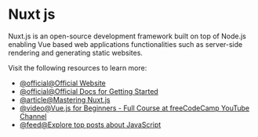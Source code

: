# Nuxt js

Nuxt.js is an open-source development framework built on top of Node.js
enabling Vue based web applications functionalities such as server-side
rendering and generating static websites.

Visit the following resources to learn more:

- [@official@Official Website](https://nuxtjs.org/)
- [@official@Official Docs for Getting Started](https://nuxtjs.org/docs/get-started)
- [@article@Mastering Nuxt.js](https://masteringnuxt.com/)
- [@video@Vue.js for Beginners - Full Course at freeCodeCamp YouTube Channel](https://www.youtube.com/watch?v=FXpIoQ_rT_c)
- [@feed@Explore top posts about JavaScript](https://app.daily.dev/tags/javascript?ref=roadmapsh)
